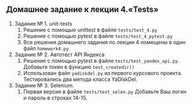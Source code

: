 ## Домашнее задание к лекции 4.«Tests»

1. Задание № 1. unit-tests
   1. Решение с помощью unittest в файле `tests/test_4.py`
   2. Решение с помощью pytest в файле `tests/test_4_pytest.py`
   3. Все решения домашнего задания по лекции 4 помещены в один файл `homework4.py`
2. Задание № 2. Автотест API Яндекса
   1. Решение с помощью pytest в файле `tests/test_yandex_api.py`. Добавьте токен в функцию `test_createdir()`
   2. Использован файл `yadiskdel.py` из первого курсового проекта. Тестировались два метода класса YaDiskDel.
3. Задание № 3. Selenium.
   1. Первая версия в файле `tests/test_selen.py` Добавьте Ваш логин и пароль в строках 14-15.